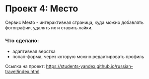 # Проект 4: Место

Сервис Mesto - интерактивная страница, куда можно добавлять фотографии, удалять их и ставить лайки.


### Что сделано: 
* адаптивная верстка
* попап-форма, через которую можно редактировать профиль


Ссылка на проект: https://students-yandex.github.io/russian-travel/index.html 
